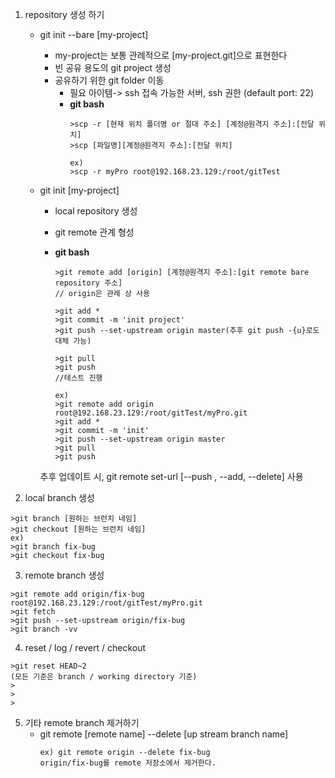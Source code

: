 
1. repository 생성 하기
    - git init --bare [my-project]
        - my-project는 보통 관례적으로 [my-project.git]으로 표현한다 
        - 빈 공유 용도의 git project 생성
        - 공유하기 위한 git folder 이동
            - 필요 아이템-> ssh 접속 가능한 서버, ssh 권한 (default port: 22)
            - **git bash**
              ```
              >scp -r [현재 위치 폴더명 or 절대 주소] [계정@원격지 주소]:[전달 위치]
              >scp [파일명][계정@원격지 주소]:[전달 위치]

              ex)
              >scp -r myPro root@192.168.23.129:/root/gitTest
              ```

    - git init [my-project]
        - local repository 생성
        - git remote 관계 형성
        - **git bash**
          ```    
          >git remote add [origin] [계정@원격지 주소]:[git remote bare repository 주소]
          // origin은 관례 상 사용

          >git add *
          >git commit -m 'init project'
          >git push --set-upstream origin master(추후 git push -{u}로도 대체 가능)
        
          >git pull
          >git push
          //테스트 진행
          ```

          ```
          ex)
          >git remote add origin root@192.168.23.129:/root/gitTest/myPro.git
          >git add *
          >git commit -m 'init'
          >git push --set-upstream origin master
          >git pull
          >git push
          ```
        추후 업데이트 시, git remote set-url [--push , --add, --delete] 사용

2. local branch 생성
```
>git branch [원하는 브런치 네임]
>git checkout [원하는 브런치 네임]
ex)
>git branch fix-bug
>git checkout fix-bug
```

3. remote branch 생성
```
>git remote add origin/fix-bug root@192.168.23.129:/root/gitTest/myPro.git
>git fetch
>git push --set-upstream origin/fix-bug
>git branch -vv
```

4. reset / log / revert / checkout
```
>git reset HEAD~2
(모든 기준은 branch / working directory 기준)
>
>
>
```

5. 기타
remote branch 제거하기
    - git remote [remote name] --delete [up stream branch name]
        ``` 
        ex) git remote origin --delete fix-bug 
        origin/fix-bug를 remote 저장소에서 제거한다.
        ```